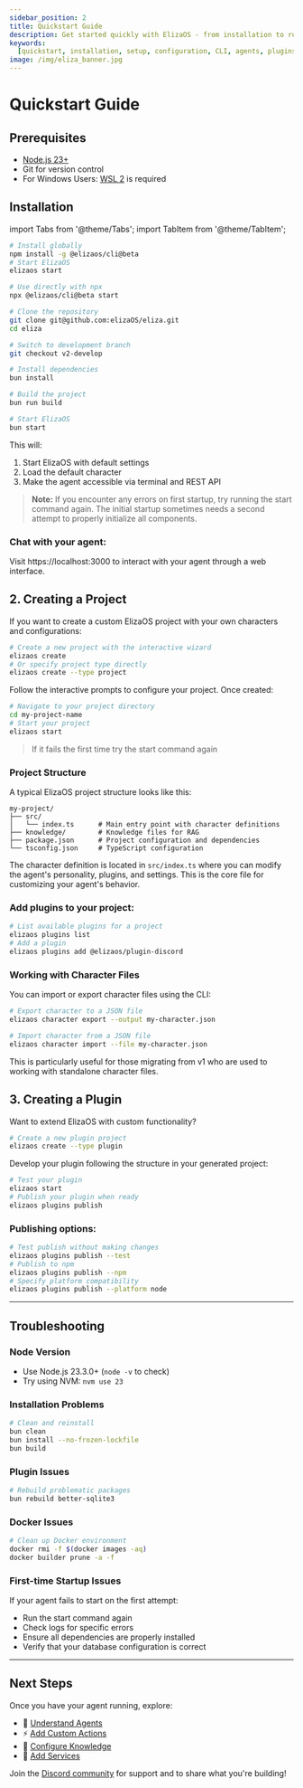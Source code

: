 ```yaml
---
sidebar_position: 2
title: Quickstart Guide
description: Get started quickly with ElizaOS - from installation to running your first AI agent
keywords:
  [quickstart, installation, setup, configuration, CLI, agents, plugins, development, deployment]
image: /img/eliza_banner.jpg
---
```


# Quickstart Guide

## Prerequisites

- [Node.js 23+](https://docs.npmjs.com/downloading-and-installing-node-js-and-npm)
- Git for version control
- For Windows Users: [WSL 2](https://learn.microsoft.com/en-us/windows/wsl/install-manual) is required

## Installation

import Tabs from '@theme/Tabs';
import TabItem from '@theme/TabItem';

<Tabs>
  <TabItem value="global" label="Install Globally (Recommended)" default>

```bash
# Install globally
npm install -g @elizaos/cli@beta
# Start ElizaOS
elizaos start
```

  </TabItem>
  <TabItem value="npx" label="Test with NPX">

```bash
# Use directly with npx
npx @elizaos/cli@beta start
```

  </TabItem>
  <TabItem value="source" label="Install from Source">

```bash
# Clone the repository
git clone git@github.com:elizaOS/eliza.git
cd eliza

# Switch to development branch
git checkout v2-develop

# Install dependencies
bun install

# Build the project
bun run build

# Start ElizaOS
bun start
```

  </TabItem>
</Tabs>

This will:

1. Start ElizaOS with default settings
2. Load the default character
3. Make the agent accessible via terminal and REST API

> **Note:** If you encounter any errors on first startup, try running the start command again. The initial startup sometimes needs a second attempt to properly initialize all components.

### Chat with your agent:

Visit https://localhost:3000 to interact with your agent through a web interface.

## 2. Creating a Project

If you want to create a custom ElizaOS project with your own characters and configurations:

```bash
# Create a new project with the interactive wizard
elizaos create
# Or specify project type directly
elizaos create --type project
```

Follow the interactive prompts to configure your project. Once created:

```bash
# Navigate to your project directory
cd my-project-name
# Start your project
elizaos start
```

> If it fails the first time try the start command again

### Project Structure

A typical ElizaOS project structure looks like this:

```
my-project/
├── src/
│   └── index.ts      # Main entry point with character definitions
├── knowledge/        # Knowledge files for RAG
├── package.json      # Project configuration and dependencies
└── tsconfig.json     # TypeScript configuration
```

The character definition is located in `src/index.ts` where you can modify the agent's personality, plugins, and settings. This is the core file for customizing your agent's behavior.

### Add plugins to your project:

```bash
# List available plugins for a project
elizaos plugins list
# Add a plugin
elizaos plugins add @elizaos/plugin-discord
```

### Working with Character Files

You can import or export character files using the CLI:

```bash
# Export character to a JSON file
elizaos character export --output my-character.json

# Import character from a JSON file
elizaos character import --file my-character.json
```

This is particularly useful for those migrating from v1 who are used to working with standalone character files.

## 3. Creating a Plugin

Want to extend ElizaOS with custom functionality?

```bash
# Create a new plugin project
elizaos create --type plugin
```

Develop your plugin following the structure in your generated project:

```bash
# Test your plugin
elizaos start
# Publish your plugin when ready
elizaos plugins publish
```

### Publishing options:

```bash
# Test publish without making changes
elizaos plugins publish --test
# Publish to npm
elizaos plugins publish --npm
# Specify platform compatibility
elizaos plugins publish --platform node
```

---

## Troubleshooting

### Node Version

- Use Node.js 23.3.0+ (`node -v` to check)
- Try using NVM: `nvm use 23`

### Installation Problems

```bash
# Clean and reinstall
bun clean
bun install --no-frozen-lockfile
bun build
```

### Plugin Issues

```bash
# Rebuild problematic packages
bun rebuild better-sqlite3
```

### Docker Issues

```bash
# Clean up Docker environment
docker rmi -f $(docker images -aq)
docker builder prune -a -f
```

### First-time Startup Issues

If your agent fails to start on the first attempt:

- Run the start command again
- Check logs for specific errors
- Ensure all dependencies are properly installed
- Verify that your database configuration is correct

---

## Next Steps

Once you have your agent running, explore:

- 🤖 [Understand Agents](./core/agents.md)
- ⚡ [Add Custom Actions](./core/actions.md)
- 🧠 [Configure Knowledge](./core/knowledge.md)
- 🔌 [Add Services](./core/services.md)

Join the [Discord community](https://discord.gg/elizaOS) for support and to share what you're building!
